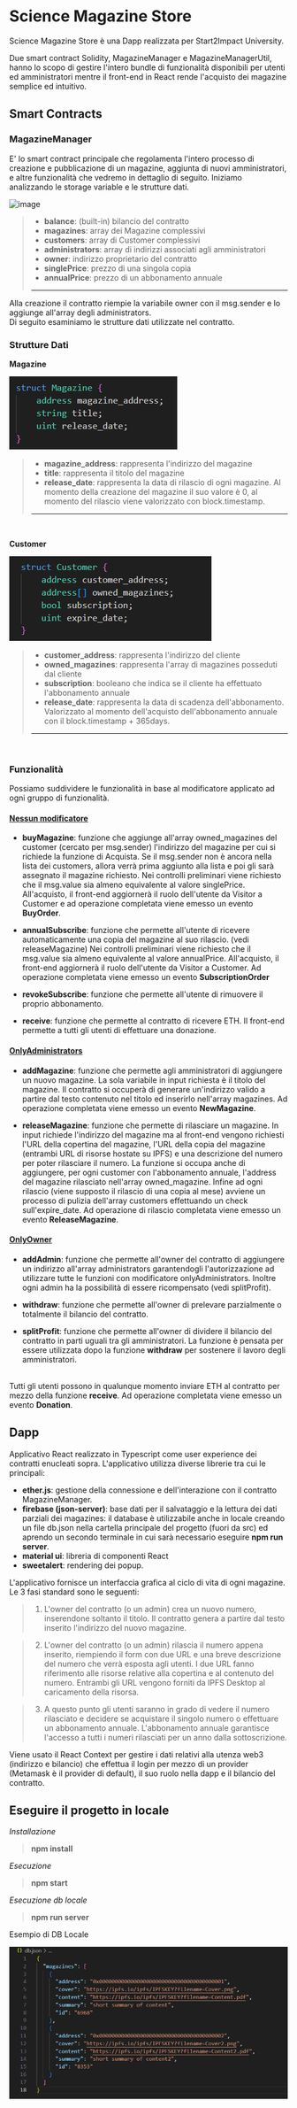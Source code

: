 <h1>Science Magazine Store</h1>
Science Magazine Store è una Dapp realizzata per Start2Impact University.

Due smart contract Solidity, MagazineManager e MagazineManagerUtil, hanno lo scopo di gestire l'intero bundle di funzionalità disponibili per utenti ed amministratori mentre il front-end in React rende l'acquisto dei magazine semplice ed intuitivo.

<h2><b>Smart Contracts</b></h2>

<h3><b>MagazineManager</b></h3>

E' lo smart contract principale che regolamenta l'intero processo di creazione e pubblicazione di un magazine, aggiunta di nuovi amministratori, e altre funzionalità che vedremo in dettaglio di seguito.
Iniziamo analizzando le storage variable e le strutture dati.
  
![image](https://github.com/OtreborHub/science-magazine-store/assets/138629331/0b63e92b-a044-4283-879b-6120f0e7bb73)

>- **balance**: (built-in) bilancio del contratto<br>
>- **magazines**: array dei Magazine complessivi<br>
>- **customers**: array di Customer complessivi<br>
>- **administrators**: array di indirizzi associati agli amministratori<br>
>- **owner**: indirizzo proprietario del contratto<br>
>- **singlePrice**: prezzo di una singola copia<br>
>- **annualPrice**: prezzo di un abbonamento annuale<br>
>---

Alla creazione il contratto riempie la variabile owner con il msg.sender e lo aggiunge all'array degli administrators.<br>
Di seguito esaminiamo le strutture dati utilizzate nel contratto.

<h3>Strutture Dati</h3>

**Magazine**

![alt text](./readmeimg/image-2.png)

>- **magazine_address**: rappresenta l'indirizzo del magazine<br>
>- **title**: rappresenta il titolo del magazine<br>
>- **release_date**: rappresenta la data di rilascio di ogni magazine. Al momento della creazione del magazine il suo valore è 0, al momento del rilascio viene valorizzato con block.timestamp.<br>
>---
<br>

**Customer**

![alt text](./readmeimg/image-1.png)

>- **customer_address**: rappresenta l'indirizzo del cliente<br>
>- **owned_magazines**: rappresenta l'array di magazines posseduti dal cliente<br>
>- **subscription**: booleano che indica se il cliente ha effettuato l'abbonamento annuale<br>
>- **release_date**: rappresenta la data di scadenza dell'abbonamento. Valorizzato al momento dell'acquisto dell'abbonamento annuale con il block.timestamp + 365days.<br>
>---
<br>

<h3>Funzionalità</h3>
Possiamo suddividere le funzionalità in base al modificatore applicato ad ogni gruppo di funzionalità.<br>

<h4><u>Nessun modificatore</u></h4>

- **buyMagazine**: funzione che aggiunge all'array owned_magazines del customer (cercato per msg.sender) l'indirizzo del magazine per cui si richiede la funzione di Acquista. Se il msg.sender non è ancora nella lista dei customers, allora verrà prima aggiunto alla lista e poi gli sarà assegnato il magazine richiesto. Nei controlli preliminari viene richiesto che il msg.value sia almeno equivalente al valore singlePrice. All'acquisto, il front-end aggiornerà il ruolo dell'utente da Visitor a Customer e ad operazione completata viene emesso un evento **BuyOrder**.

- **annualSubscribe**: funzione che permette all'utente di ricevere automaticamente una copia del magazine al suo rilascio. (vedi releaseMagazine) Nei controlli preliminari viene richiesto che il msg.value sia almeno equivalente al valore annualPrice. All'acquisto, il front-end aggiornerà il ruolo dell'utente da Visitor a Customer. Ad operazione completata viene emesso un evento **SubscriptionOrder**

- **revokeSubscribe**: funzione che permette all'utente di rimuovere il proprio abbonamento.

- **receive**: funzione che permette al contratto di ricevere ETH. Il front-end permette a tutti gli utenti di effettuare una donazione.

<h4><u>OnlyAdministrators</u></h4>

- **addMagazine**: funzione che permette agli amministratori di aggiungere un nuovo magazine. La sola variabile in input richiesta è il titolo del magazine. Il contratto si occuperà di generare un'indirizzo valido a partire dal testo contenuto nel titolo ed inserirlo nell'array magazines. Ad operazione completata viene emesso un evento **NewMagazine**.

- **releaseMagazine**: funzione che permette di rilasciare un magazine. In input richiede l'indirizzo del magazine ma al front-end vengono richiesti l'URL della copertina del magazine, l'URL della copia del magazine (entrambi URL di risorse hostate su IPFS) e una descrizione del numero per poter rilasciare il numero. La funzione si occupa anche di aggiungere, per ogni customer con l'abbonamento annuale, l'address del magazine rilasciato nell'array owned_magazine. Infine ad ogni rilascio (viene supposto il rilascio di una copia al mese) avviene un processo di pulizia dell'array customers effettuando un check sull'expire_date. Ad operazione di rilascio completata viene emesso un evento **ReleaseMagazine**.

<h4><u>OnlyOwner</u></h4> 

- **addAdmin**: funzione che permette all'owner del contratto di aggiungere un indirizzo all'array administrators garantendogli l'autorizzazione ad utilizzare tutte le funzioni con modificatore onlyAdministrators. Inoltre ogni admin ha la possibilità di essere ricompensato (vedi splitProfit).

- **withdraw**: funzione che permette all'owner di prelevare parzialmente o totalmente il bilancio del contratto.

- **splitProfit**: funzione che permette all'owner di dividere il bilancio del contratto in parti uguali tra gli amministratori. La funzione è pensata per essere utilizzata dopo la funzione **withdraw** per sostenere il lavoro degli amministratori.<br><br>

Tutti gli utenti possono in qualunque momento inviare ETH al contratto per mezzo della funzione **receive**. Ad operazione completata viene emesso un evento **Donation**.


<h2><b>Dapp</b></h2>
Applicativo React realizzato in Typescript come user experience dei contratti enucleati sopra. L'applicativo utilizza diverse librerie tra cui le principali:

- **ether.js**: gestione della connessione e dell'interazione con il contratto MagazineManager.
- **firebase (json-server)**: base dati per il salvataggio e la lettura dei dati parziali dei magazines: il database è utilizzabile anche in locale creando un file db.json nella cartella principale del progetto (fuori da src) ed aprendo un secondo terminale in cui sarà necessario eseguire **npm run server**.
- **material ui**: libreria di componenti React 
- **sweetalert**: rendering dei popup.

L'applicativo fornisce un interfaccia grafica al ciclo di vita di ogni magazine. Le 3 fasi standard sono le seguenti:
> 1. L'owner del contratto (o un admin) crea un nuovo numero, inserendone soltanto il titolo. Il contratto genera a partire dal testo inserito l'indirizzo del nuovo magazine.

> 2. L'owner del contratto (o un admin) rilascia il numero appena inserito, riempiendo il form con due URL e una breve descrizione del numero che verrà esposta agli utenti. I due URL fanno riferimento alle risorse relative alla copertina e al contenuto del numero. Entrambi gli URL vengono forniti da IPFS Desktop al caricamento della risorsa.

> 3. A questo punto gli utenti saranno in grado di vedere il numero rilasciato e decidere se acquistare il singolo numero o effettuare un abbonamento annuale. L'abbonamento annuale garantisce l'accesso a tutti i numeri rilasciati per un anno dalla sottoscrizione.

Viene usato il React Context per gestire i dati relativi alla utenza web3 (indirizzo e bilancio) che effettua il login per mezzo di un provider (Metamask è il provider di default), il suo ruolo nella dapp e il bilancio del contratto. 



<h2><b>Eseguire il progetto in locale</b></h2>

*Installazione*

> **npm install**

*Esecuzione*

> **npm start**

*Esecuzione db locale*

> **npm run server**

Esempio di DB Locale

![alt text](./readmeimg/image-3.png)